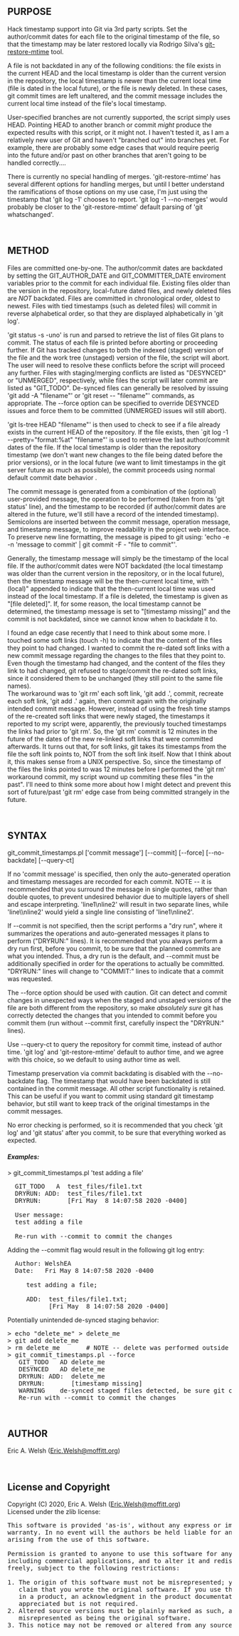 ## PURPOSE

Hack timestamp support into Git via 3rd party scripts.  Set the author/commit
dates for each file to the original timestamp of the file, so that the
timestamp may be later restored locally via Rodrigo Silva's
[git-restore-mtime](https://github.com/MestreLion/git-tools) tool.

A file is not backdated in any of the following conditions: the file exists in
the current HEAD and the local timestamp is older than the current version in
the repository, the local timestamp is newer than the current local time (file
is dated in the local future), or the file is newly deleted.  In these cases,
git commit times are left unaltered, and the commit message includes the
current local time instead of the file's local timestamp.

User-specified branches are not currently supported, the script simply
uses HEAD.  Pointing HEAD to another branch or commit *might* produce the
expected results with this script, or it might not.  I haven't tested it, as I
am a relatively new user of Git and haven't "branched out" into branches yet.
For example, there are probably some edge cases that would require peerig into
the future and/or past on other branches that aren't going to be handled
correctly....

There is currently no special handling of merges.  'git-restore-mtime' has
several different options for handling merges, but until I better understand
the ramifications of those options on my use case, I'm just using the timestamp
that 'git log -1' chooses to report.  'git log -1 --no-merges' would probably
be closer to the 'git-restore-mtime' default parsing of 'git whatschanged'.

<BR>



## METHOD

Files are committed one-by-one.  The author/commit dates are backdated by
setting the GIT_AUTHOR_DATE and GIT_COMMITTER_DATE enviroment variables prior
to the commit for each individual file.  Existing files older than the version
in the repository, local-future dated files, and newly deleted files are *NOT*
backdated.  Files are committed in chronological order, oldest to newest.
Files with tied timestamps (such as deleted files) will commit in reverse
alphabetical order, so that they are displayed alphabetically in 'git log'.

'git status -s -uno' is run and parsed to retrieve the list of files Git plans
to commit.  The status of each file is printed before aborting or proceeding
further.  If Git has tracked changes to both the indexed (staged) version of
the file and the work tree (unstaged) version of the file, the script will
abort.  The user will need to resolve these conflicts before the script will
proceed any further.  Files with staging/merging conflicts are listed as
"DESYNCED" or "UNMERGED", respectively, while files the script will later
commit are listed as "GIT_TODO".  De-synced files can generally be resolved
by issuing 'git add -A "filename"' or 'git reset -- "filename"' commands, as
appropriate.  The --force option can be specified to override DESYNCED issues
and force them to be committed (UNMERGED issues will still abort).

'git ls-tree HEAD "filename"' is then used to check to see if a file already
exists in the current HEAD of the repository.  If the file exists, then
`git log -1 --pretty="format:%at" "filename"' is used to retrieve the last
author/commit dates of the file.  If the local timestamp is older than the
repository timestamp (we don't want new changes to the file being dated before
the prior versions), or in the local future (we want to limit timestamps in
the git server future as much as possible), the commit proceeds using normal
default commit date behavior .

The commit message is generated from a combination of the (optional)
user-provided message, the operation to be performed (taken from its 'git
status' line), and the timestamp to be recorded (if author/commit dates are
altered in the future, we'll still have a record of the intended timestamp).
Semicolons are inserted between the commit message, operation message, and
timestamp message, to improve readability in the project web interface.  To
preserve new line formatting, the message is piped to git using:
'echo -e -n 'message to commit' | git commit -F - "file to commit"'.

Generally, the timestamp message will simply be the timestamp of the local
file.  If the author/commit dates were NOT backdated (the local timestamp was
older than the current version in the repository, or in the local future),
then the timestamp message will be the then-current local time, with
" (local)" appended to indicate that the then-current local time was used
instead of the local timestamp.  If a file is deleted, the timestamp is given
as "[file deleted]".  If, for some reason, the local timestamp cannot be
determined, the timestamp message is set to "[timestamp missing]" and the
commit is not backdated, since we cannot know when to backdate it to.

I found an edge case recently that I need to think about some more.  I
touched some soft links (touch -h) to indicate that the content of the files
they point to had changed.  I wanted to commit the re-dated soft links with a
new commit message regarding the changes to the files that they point to.  
Even though the timestamp had changed, and the content of the files they link
to had changed, git refused to stage/commit the re-dated soft links, since it
considered them to be unchanged (they still point to the same file names).  
The workaround was to 'git rm' each soft link, 'git add .', commit, recreate
each soft link, 'git add .' again, then commit again with the originally
intended commit message.  However, instead of using the fresh time stamps of
the re-created soft links that were newly staged, the timestamps it reported
to my script were, apparently, the previously touched timestamps the links had
prior to 'git rm'.  So, the 'git rm' commit is 12 minutes in the future of the
dates of the new re-linked soft links that were committed afterwards.  It turns
out that, for soft links, git takes its timestamps from the file the soft link
points to, NOT from the soft link itself.  Now that I think about it, this
makes sense from a UNIX perspective.  So, since the timestamp of the files the
links pointed to was 12 minutes before I performed the 'git rm' workaround
commit, my script wound up commiting these files "in the past".  I'll need to
think some more about how I might detect and prevent this sort of future/past
'git rm' edge case from being committed strangely in the future.

<BR>



## SYNTAX

git_commit_timestamps.pl ['commit message'] [--commit] [--force] [--no-backdate] [--query-ct]

If no 'commit message' is specified, then only the auto-generated operation
and timestamp messages are recorded for each commit.  NOTE -- it is
recommended that you surround the message in single quotes, rather than
double quotes, to prevent undesired behavior due to multiple layers of
shell and escape interpreting.  'line1\nline2' will result in two separate
lines, while 'line\\\\nline2' would yield a single line consisting of
'line1\nline2'.

If --commit is not specified, then the script performs a "dry run", where
it summarizes the operations and auto-generated messages it plans to perform
("DRYRUN:" lines).  It is recommended that you always perform a dry run first,
before you commit, to be sure that the planned commits are what you intended.
Thus, a dry run is the default, and --commit must be additionally specified in
order for the operations to actually be committed.  "DRYRUN:" lines will
change to "COMMIT:" lines to indicate that a commit was requested.

The --force option should be used with caution.  Git can detect and commit
changes in unexpected ways when the staged and unstaged versions of the file
are both different from the repository, so make *absolutely sure* git has
correctly detected the changes that you intended to commit before you commit
them (run without --commit first, carefully inspect the "DRYRUN:" lines).

Use --query-ct to query the repository for commit time, instead of author
time.  'git log' and 'git-restore-mtime' default to author time, and we agree
with this choice, so we default to using author time as well.

Timestamp preservation via commit backdating is disabled with the --no-backdate
flag.  The timestamp that would have been backdated is still contained in
the commit message.  All other script functionality is retained.  This can
be useful if you want to commit using standard git timestamp behavior,
but still want to keep track of the original timestamps in the commit messages.

No error checking is performed, so it is recommended that you check 'git log'
and 'git status' after you commit, to be sure that everything worked as
expected.


#### _Examples:_

\> git_commit_timestamps.pl 'test adding a file'
<pre>
  GIT_TODO   A  test_files/file1.txt
  DRYRUN: ADD:  test_files/file1.txt
  DRYRUN:       [Fri May  8 14:07:58 2020 -0400]

  User message:
  test adding a file

  Re-run with --commit to commit the changes
</pre>

Adding the --commit flag would result in the following git log entry:

<pre>
  Author: WelshEA <Eric.Welsh@moffitt.org>
  Date:   Fri May 8 14:07:58 2020 -0400

     test adding a file;

     ADD:  test_files/file1.txt;
           [Fri May  8 14:07:58 2020 -0400]
</pre>

Potentially unintended de-synced staging behavior:

<pre>
> echo "delete_me" > delete_me
> git add delete_me
> rm delete_me       # NOTE -- delete was performed outside of 'git rm'
> git_commit_timestamps.pl --force
   GIT_TODO   AD delete_me
   DESYNCED   AD delete_me
   DRYRUN: ADD:  delete_me
   DRYRUN:       [timestamp missing]
   WARNING    de-synced staged files detected, be sure git commits as intended
   Re-run with --commit to commit the changes
</pre>

<BR>



## AUTHOR

Eric A. Welsh (Eric.Welsh@moffitt.org)

<BR>

## License and Copyright

Copyright (C) 2020, Eric A. Welsh (Eric.Welsh@moffitt.org)<BR>
Licensed under the zlib license:

<pre>
This software is provided 'as-is', without any express or implied
warranty. In no event will the authors be held liable for any damages
arising from the use of this software.

Permission is granted to anyone to use this software for any purpose,
including commercial applications, and to alter it and redistribute it
freely, subject to the following restrictions:

1. The origin of this software must not be misrepresented; you must not
   claim that you wrote the original software. If you use this software
   in a product, an acknowledgment in the product documentation would be
   appreciated but is not required.
2. Altered source versions must be plainly marked as such, and must not be
   misrepresented as being the original software.
3. This notice may not be removed or altered from any source distribution.
</pre>

